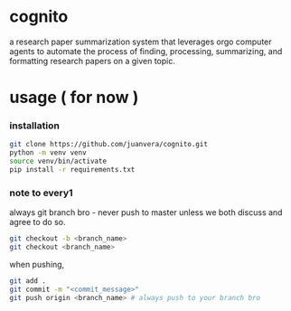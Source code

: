 # cognito

a research paper summarization system that leverages orgo computer agents to automate the process of finding, processing, summarizing, and formatting research papers on a given topic.

# usage ( for now )

### installation

```bash
git clone https://github.com/juanvera/cognito.git
python -m venv venv
source venv/bin/activate
pip install -r requirements.txt
```

### note to every1

always git branch bro - never push to master unless we both discuss and agree to do so.

```bash
git checkout -b <branch_name>
git checkout <branch_name>
```

when pushing,

```bash
git add .
git commit -m "<commit_message>"
git push origin <branch_name> # always push to your branch bro
```